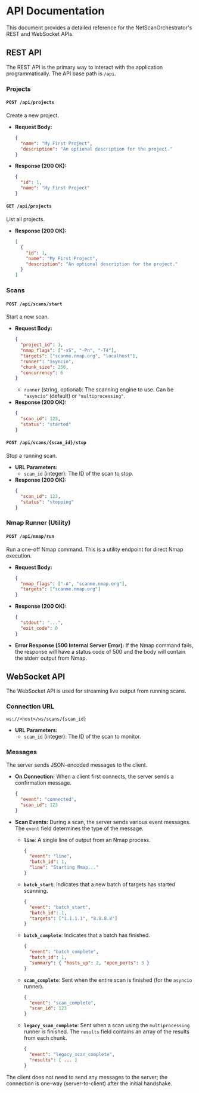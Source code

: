 # API Documentation

This document provides a detailed reference for the NetScanOrchestrator's REST and WebSocket APIs.

## REST API

The REST API is the primary way to interact with the application programmatically. The API base path is `/api`.

### Projects

#### `POST /api/projects`

Create a new project.

-   **Request Body:**
    ```json
    {
      "name": "My First Project",
      "description": "An optional description for the project."
    }
    ```
-   **Response (200 OK):**
    ```json
    {
      "id": 1,
      "name": "My First Project"
    }
    ```

#### `GET /api/projects`

List all projects.

-   **Response (200 OK):**
    ```json
    [
      {
        "id": 1,
        "name": "My First Project",
        "description": "An optional description for the project."
      }
    ]
    ```

### Scans

#### `POST /api/scans/start`

Start a new scan.

-   **Request Body:**
    ```json
    {
      "project_id": 1,
      "nmap_flags": ["-sS", "-Pn", "-T4"],
      "targets": ["scanme.nmap.org", "localhost"],
      "runner": "asyncio",
      "chunk_size": 256,
      "concurrency": 6
    }
    ```
    -   `runner` (string, optional): The scanning engine to use. Can be `"asyncio"` (default) or `"multiprocessing"`.
-   **Response (200 OK):**
    ```json
    {
      "scan_id": 123,
      "status": "started"
    }
    ```

#### `POST /api/scans/{scan_id}/stop`

Stop a running scan.

-   **URL Parameters:**
    -   `scan_id` (integer): The ID of the scan to stop.
-   **Response (200 OK):**
    ```json
    {
      "scan_id": 123,
      "status": "stopping"
    }
    ```

### Nmap Runner (Utility)

#### `POST /api/nmap/run`

Run a one-off Nmap command. This is a utility endpoint for direct Nmap execution.

-   **Request Body:**
    ```json
    {
      "nmap_flags": ["-A", "scanme.nmap.org"],
      "targets": ["scanme.nmap.org"]
    }
    ```
-   **Response (200 OK):**
    ```json
    {
      "stdout": "...",
      "exit_code": 0
    }
    ```
-   **Error Response (500 Internal Server Error):**
    If the Nmap command fails, the response will have a status code of 500 and the body will contain the stderr output from Nmap.

## WebSocket API

The WebSocket API is used for streaming live output from running scans.

### Connection URL

`ws://<host>/ws/scans/{scan_id}`

-   **URL Parameters:**
    -   `scan_id` (integer): The ID of the scan to monitor.

### Messages

The server sends JSON-encoded messages to the client.

-   **On Connection:**
    When a client first connects, the server sends a confirmation message.
    ```json
    {
      "event": "connected",
      "scan_id": 123
    }
    ```

-   **Scan Events:**
    During a scan, the server sends various event messages. The `event` field determines the type of the message.

    -   **`line`**: A single line of output from an Nmap process.
        ```json
        {
          "event": "line",
          "batch_id": 1,
          "line": "Starting Nmap..."
        }
        ```
    -   **`batch_start`**: Indicates that a new batch of targets has started scanning.
        ```json
        {
          "event": "batch_start",
          "batch_id": 1,
          "targets": ["1.1.1.1", "8.8.8.8"]
        }
        ```
    -   **`batch_complete`**: Indicates that a batch has finished.
        ```json
        {
          "event": "batch_complete",
          "batch_id": 1,
          "summary": { "hosts_up": 2, "open_ports": 3 }
        }
        ```
    -   **`scan_complete`**: Sent when the entire scan is finished (for the `asyncio` runner).
        ```json
        {
          "event": "scan_complete",
          "scan_id": 123
        }
        ```
    -   **`legacy_scan_complete`**: Sent when a scan using the `multiprocessing` runner is finished. The `results` field contains an array of the results from each chunk.
        ```json
        {
          "event": "legacy_scan_complete",
          "results": [ ... ]
        }
        ```

The client does not need to send any messages to the server; the connection is one-way (server-to-client) after the initial handshake.
